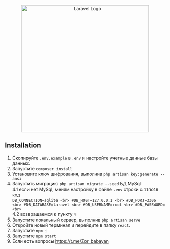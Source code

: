 <p align="center"><a href="https://laravel.com" target="_blank"><img src="https://raw.githubusercontent.com/laravel/art/master/logo-lockup/5%20SVG/2%20CMYK/1%20Full%20Color/laravel-logolockup-cmyk-red.svg" width="400" alt="Laravel Logo"></a></p>
</p>

## Installation 

1. Скопируйте `.env.example` в `.env` и настройте учетные данные базы данных. <br>
2. Запустите `composer install` <br>
3. Установите ключ шифрования, выполнив `php artisan key:generate --ansi`<br>
4. Запустить миграцию `php artisan migrate --seed` БД MySql <br>
4.1 если нет MySql, меням настройку в файле `.env` строки с `11`по`16` код <br>
    `
    DB_CONNECTION=sqlite <br>
    #DB_HOST=127.0.0.1 <br>
    #DB_PORT=3306 <br>
    #DB_DATABASE=laravel <br>
    #DB_USERNAME=root <br>
    #DB_PASSWORD= <br>
    ` <br>
4.2 возвращаемся к пункту `4` <br>
5. Запустите локальный сервер, выполнив `php artisan serve`<br>
6. Откройте новый терминал и перейдите в папку `react`.<br>
7. Запустите `npm i`<br>
8. Запустите `npm start`<br>
9. Если есть вопросы  https://t.me/Zor_babayan
